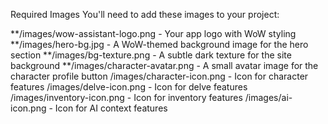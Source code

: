 Required Images
You'll need to add these images to your project:

**/images/wow-assistant-logo.png - Your app logo with WoW styling
**/images/hero-bg.jpg - A WoW-themed background image for the hero section
**/images/bg-texture.png - A subtle dark texture for the site background
**/images/character-avatar.png - A small avatar image for the character profile button
/images/character-icon.png - Icon for character features
/images/delve-icon.png - Icon for delve features
/images/inventory-icon.png - Icon for inventory features
/images/ai-icon.png - Icon for AI context features